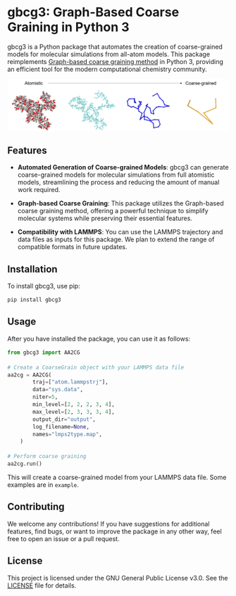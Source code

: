 # gbcg3: Graph-Based Coarse Graining in Python 3

gbcg3 is a Python package that automates the creation of coarse-grained models for molecular simulations from all-atom models. This package reimplements [Graph-based coarse graining method](https://github.com/xmwebb/GBCG) in Python 3, providing an efficient tool for the modern computational chemistry community.

![](./profile_pic.png)

## Features

- **Automated Generation of Coarse-grained Models**: gbcg3 can generate coarse-grained models for molecular simulations from full atomistic models, streamlining the process and reducing the amount of manual work required.

- **Graph-based Coarse Graining**: This package utilizes the Graph-based coarse graining method, offering a powerful technique to simplify molecular systems while preserving their essential features.

- **Compatibility with LAMMPS**: You can use the LAMMPS trajectory and data files as inputs for this package. We plan to extend the range of compatible formats in future updates.

## Installation

To install gbcg3, use pip:

```bash
pip install gbcg3
```

## Usage

After you have installed the package, you can use it as follows:

```python
from gbcg3 import AA2CG

# Create a CoarseGrain object with your LAMMPS data file
aa2cg = AA2CG(
        traj=["atom.lammpstrj"],
        data="sys.data",
        niter=5,
        min_level=[2, 2, 2, 3, 4],
        max_level=[2, 3, 3, 3, 4],
        output_dir="output",
        log_filename=None,
        names="lmps2type.map",
    )

# Perform coarse graining
aa2cg.run()
```

This will create a coarse-grained model from your LAMMPS data file. Some examples are in `example`.

## Contributing

We welcome any contributions! If you have suggestions for additional features, find bugs, or want to improve the package in any other way, feel free to open an issue or a pull request.

## License

This project is licensed under the GNU General Public License v3.0. See the [LICENSE](LICENSE) file for details.
